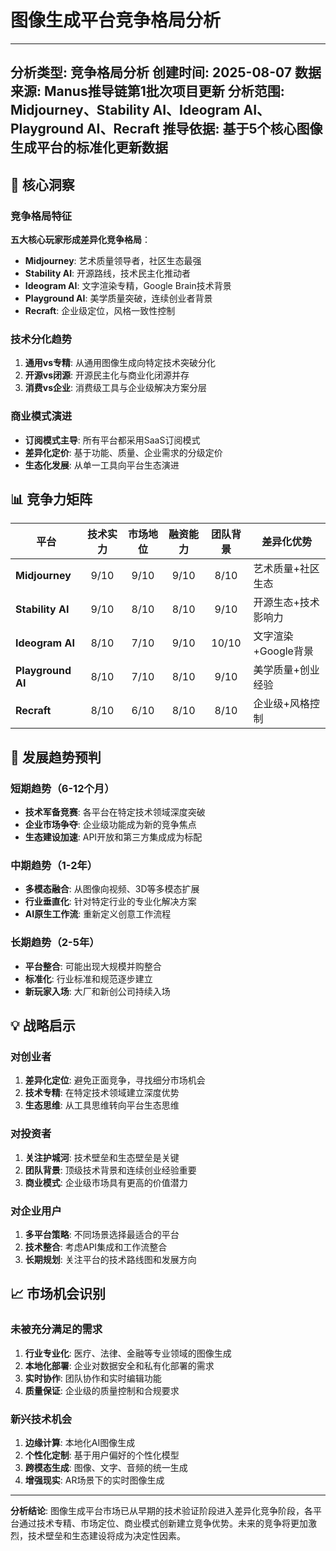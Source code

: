 # 图像生成平台竞争格局分析

---
分析类型: 竞争格局分析
创建时间: 2025-08-07
数据来源: Manus推导链第1批次项目更新
分析范围: Midjourney、Stability AI、Ideogram AI、Playground AI、Recraft
推导依据: 基于5个核心图像生成平台的标准化更新数据
---

## 🎯 核心洞察

### 竞争格局特征
**五大核心玩家形成差异化竞争格局**：
- **Midjourney**: 艺术质量领导者，社区生态最强
- **Stability AI**: 开源路线，技术民主化推动者
- **Ideogram AI**: 文字渲染专精，Google Brain技术背景
- **Playground AI**: 美学质量突破，连续创业者背景
- **Recraft**: 企业级定位，风格一致性控制

### 技术分化趋势
1. **通用vs专精**: 从通用图像生成向特定技术突破分化
2. **开源vs闭源**: 开源民主化与商业化闭源并存
3. **消费vs企业**: 消费级工具与企业级解决方案分层

### 商业模式演进
- **订阅模式主导**: 所有平台都采用SaaS订阅模式
- **差异化定价**: 基于功能、质量、企业需求的分级定价
- **生态化发展**: 从单一工具向平台生态演进

## 📊 竞争力矩阵

| 平台 | 技术实力 | 市场地位 | 融资能力 | 团队背景 | 差异化优势 |
|------|:--------:|:--------:|:--------:|:--------:|------------|
| **Midjourney** | 9/10 | 9/10 | 9/10 | 8/10 | 艺术质量+社区生态 |
| **Stability AI** | 9/10 | 8/10 | 8/10 | 9/10 | 开源生态+技术影响力 |
| **Ideogram AI** | 8/10 | 7/10 | 9/10 | 10/10 | 文字渲染+Google背景 |
| **Playground AI** | 8/10 | 7/10 | 8/10 | 9/10 | 美学质量+创业经验 |
| **Recraft** | 8/10 | 6/10 | 8/10 | 8/10 | 企业级+风格控制 |

## 🚀 发展趋势预判

### 短期趋势（6-12个月）
- **技术军备竞赛**: 各平台在特定技术领域深度突破
- **企业市场争夺**: 企业级功能成为新的竞争焦点
- **生态建设加速**: API开放和第三方集成成为标配

### 中期趋势（1-2年）
- **多模态融合**: 从图像向视频、3D等多模态扩展
- **行业垂直化**: 针对特定行业的专业化解决方案
- **AI原生工作流**: 重新定义创意工作流程

### 长期趋势（2-5年）
- **平台整合**: 可能出现大规模并购整合
- **标准化**: 行业标准和规范逐步建立
- **新玩家入场**: 大厂和新创公司持续入场

## 💡 战略启示

### 对创业者
1. **差异化定位**: 避免正面竞争，寻找细分市场机会
2. **技术专精**: 在特定技术领域建立深度优势
3. **生态思维**: 从工具思维转向平台生态思维

### 对投资者
1. **关注护城河**: 技术壁垒和生态壁垒是关键
2. **团队背景**: 顶级技术背景和连续创业经验重要
3. **商业模式**: 企业级市场具有更高的价值潜力

### 对企业用户
1. **多平台策略**: 不同场景选择最适合的平台
2. **技术整合**: 考虑API集成和工作流整合
3. **长期规划**: 关注平台的技术路线图和发展方向

## 📈 市场机会识别

### 未被充分满足的需求
1. **行业专业化**: 医疗、法律、金融等专业领域的图像生成
2. **本地化部署**: 企业对数据安全和私有化部署的需求
3. **实时协作**: 团队协作和实时编辑功能
4. **质量保证**: 企业级的质量控制和合规要求

### 新兴技术机会
1. **边缘计算**: 本地化AI图像生成
2. **个性化定制**: 基于用户偏好的个性化模型
3. **跨模态生成**: 图像、文字、音频的统一生成
4. **增强现实**: AR场景下的实时图像生成

---

**分析结论**: 图像生成平台市场已从早期的技术验证阶段进入差异化竞争阶段，各平台通过技术专精、市场定位、商业模式创新建立竞争优势。未来的竞争将更加激烈，技术壁垒和生态建设将成为决定性因素。